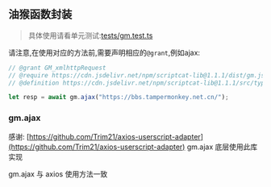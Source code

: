 ## 油猴函数封装
> 具体使用请看单元测试:[tests/gm.test.ts](../../tests/gm.test.ts)

请注意,在使用对应的方法前,需要声明相应的`@grant`,例如ajax:

```ts
// @grant GM_xmlhttpRequest
// @require https://cdn.jsdelivr.net/npm/scriptcat-lib@1.1.1/dist/gm.js
// @definition https://cdn.jsdelivr.net/npm/scriptcat-lib@1.1.1/src/types/gm.d.ts

let resp = await gm.ajax("https://bbs.tampermonkey.net.cn/");
```

### gm.ajax

感谢: [https://github.com/Trim21/axios-userscript-adapter](https://github.com/Trim21/axios-userscript-adapter) gm.ajax 底层使用此库实现

gm.ajax 与 axios 使用方法一致
